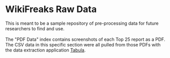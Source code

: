 # WikiFreaks Raw Data
This is meant to be a sample repository of pre-processing data for future researchers to find and use.
<br><br>
The "PDF Data" index contains screenshots of each Top 25 report as a PDF. The CSV data in this specific section were all pulled from those PDFs with the data extraction application [Tabula](https://tabula.technology/).
